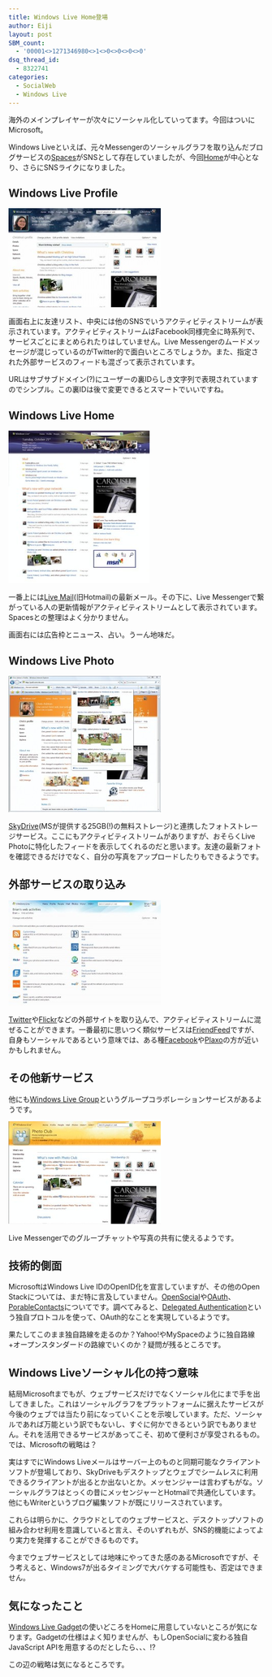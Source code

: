 ```yaml
---
title: Windows Live Home登場
author: Eiji
layout: post
SBM_count:
  - '00001<>1271346980<>1<>0<>0<>0<>0'
dsq_thread_id:
  - 8322741
categories:
  - SocialWeb
  - Windows Live
---
```

海外のメインプレイヤーが次々にソーシャル化していってます。今回はついにMicrosoft。

Windows Liveといえば、元々Messengerのソーシャルグラフを取り込んだブログサービスの<a href="http://spaces.live.com/" target="_blank">Spaces</a>がSNSとして存在していましたが、今回<a href="http://home.live.com/" target="_blank">Home</a>が中心となり、さらにSNSライクになりました。

## Windows Live Profile

[<img class="alignnone size-medium wp-image-244" title="livenew1" src="/images/2008/12/livenew1-300x195.jpg" alt="" width="300" height="195" />][1]

画面右上に友達リスト、中央には他のSNSでいうアクティビティストリームが表示されています。アクティビティストリームはFacebook同様完全に時系列で、サービスごとにまとめられたりはしていません。Live Messengerのムードメッセージが混じっているのがTwitter的で面白いところでしょうか。また、指定された外部サービスのフィードも混ざって表示されています。

URLはサブサブドメイン(?)にユーザーの裏IDらしき文字列で表現されていますのでシンプル。この裏IDは後で変更できるとスマートでいいですね。

## Windows Live Home

[<img class="alignnone size-medium wp-image-245" title="livenew3" src="/images/2008/12/livenew3-278x300.jpg" alt="" width="278" height="300" />][2]

一番上には<a href="http://mail.live.com/" target="_blank">Live Mail</a>(旧Hotmail)の最新メール。その下に、Live Messengerで繋がっている人の更新情報がアクティビティストリームとして表示されています。Spacesとの整理はよく分かりません。

画面右には広告枠とニュース、占い。うーん地味だ。

## Windows Live Photo

[<img class="alignnone size-medium wp-image-246" title="livenew2" src="/images/2008/12/livenew2-300x268.jpg" alt="" width="300" height="268" />][3]

<a href="http://skydrive.live.com/" target="_blank">SkyDrive</a>(MSが提供する25GB(!)の無料ストレージ)と連携したフォトストレージサービス。ここにもアクティビティストリームがありますが、おそらくLive Photoに特化したフィードを表示してくれるのだと思います。友達の最新フォトを確認できるだけでなく、自分の写真をアップロードしたりもできるようです。

## 外部サービスの取り込み

[<img class="alignnone size-medium wp-image-247" title="livenew4" src="/images/2008/12/livenew4-300x207.jpg" alt="" width="300" height="207" />][4]

<a href="http://twitter.com/" target="_blank">Twitter</a>や<a href="http://flickr.com/" target="_blank">Flickr</a>などの外部サイトを取り込んで、アクティビティストリームに混ぜることができます。一番最初に思いつく類似サービスは<a href="http://friendfeed.com/" target="_blank">FriendFeed</a>ですが、自身もソーシャルであるという意味では、ある種<a href="http://www.facebook.com/" target="_blank">Facebook</a>や<a href="http://www.plaxo.com/" target="_blank">Plaxo</a>の方が近いかもしれません。

## その他新サービス

他にも<a href="http://group.live.com/" target="_blank">Windows Live Group</a>というグループコラボレーションサービスがあるようです。

[<img class="alignnone size-medium wp-image-248" title="livenew5" src="/images/2008/12/livenew5-300x202.jpg" alt="" width="300" height="202" />][5]

Live Messengerでのグループチャットや写真の共有に使えるようです。

## 技術的側面

MicrosoftはWindows Live IDのOpenID化を宣言していますが、その他のOpen Stackについては、まだ特に言及していません。<a href="http://www.opensocial.org/" target="_blank">OpenSocial</a>や<a href="http://oauth.net/" target="_blank">OAuth</a>、<a href="http://portablecontacts.net/" target="_blank">PorableContacts</a>についてです。調べてみると、<a href="http://msdn.microsoft.com/en-us/library/cc287637.aspx" target="_blank">Delegated Authentication</a>という独自プロトコルを使って、OAuth的なことを実現しているようです。

果たしてこのまま独自路線を走るのか？Yahoo!やMySpaceのように独自路線+オープンスタンダードの路線でいくのか？疑問が残るところです。

## Windows Liveソーシャル化の持つ意味

結局Microsoftまでもが、ウェブサービスだけでなくソーシャル化にまで手を出してきました。これはソーシャルグラフをプラットフォームに据えたサービスが今後のウェブでは当たり前になっていくことを示唆しています。ただ、ソーシャルであれば万能という訳でもないし、すぐに何かできるという訳でもありません。それを活用できるサービスがあってこそ、初めて便利さが享受されるもの。では、Microsoftの戦略は？

実はすでにWindows Liveメールはサーバー上のものと同期可能なクライアントソフトが登場しており、SkyDriveもデスクトップとウェブでシームレスに利用できるクライアントが出るとか出ないとか。メッセンジャーは言わずもがな。ソーシャルグラフはとっくの昔にメッセンジャーとHotmailで共通化しています。他にもWriterというブログ編集ソフトが既にリリースされています。

これらは明らかに、クラウドとしてのウェブサービスと、デスクトップソフトの組み合わせ利用を意識していると言え、そのいずれもが、SNS的機能によってより実力を発揮することができるものです。

今までウェブサービスとしては地味にやってきた感のあるMicrosoftですが、そう考えると、Windows7が出るタイミングで大バケする可能性も、否定はできません。

## 気になったこと

<a href="http://gallery.live.com/" target="_blank">Windows Live Gadget</a>の使いどころをHomeに用意していないところが気になります。Gadgetの仕様はよく知りませんが、もしOpenSocialに変わる独自JavaScript APIを用意するのだとしたら、、、!?

この辺の戦略は気になるところです。

 [1]: /images/2008/12/livenew1.jpg
 [2]: /images/2008/12/livenew3.jpg
 [3]: /images/2008/12/livenew2.jpg
 [4]: /images/2008/12/livenew4.jpg
 [5]: /images/2008/12/livenew5.jpg